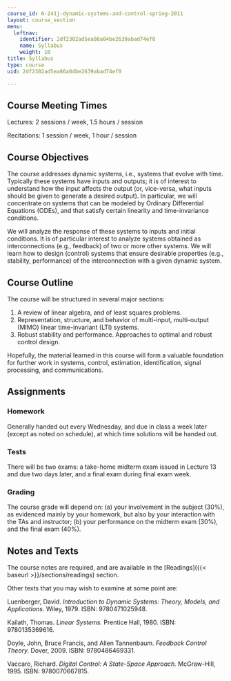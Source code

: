 ```yaml
---
course_id: 6-241j-dynamic-systems-and-control-spring-2011
layout: course_section
menu:
  leftnav:
    identifier: 2df2302ad5ea86a04be2639abad74ef0
    name: Syllabus
    weight: 10
title: Syllabus
type: course
uid: 2df2302ad5ea86a04be2639abad74ef0

---
```


Course Meeting Times
--------------------

Lectures: 2 sessions / week, 1.5 hours / session

Recitations: 1 session / week, 1 hour / session

Course Objectives
-----------------

The course addresses dynamic systems, i.e., systems that evolve with time. Typically these systems have inputs and outputs; it is of interest to understand how the input affects the output (or, vice-versa, what inputs should be given to generate a desired output). In particular, we will concentrate on systems that can be modeled by Ordinary Differential Equations (ODEs), and that satisfy certain linearity and time-invariance conditions.

We will analyze the response of these systems to inputs and initial conditions. It is of particular interest to analyze systems obtained as interconnections (e.g., feedback) of two or more other systems. We will learn how to design (control) systems that ensure desirable properties (e.g., stability, performance) of the interconnection with a given dynamic system.

Course Outline
--------------

The course will be structured in several major sections:

1.  A review of linear algebra, and of least squares problems.
2.  Representation, structure, and behavior of multi-input, multi-output (MIMO) linear time-invariant (LTI) systems.
3.  Robust stability and performance. Approaches to optimal and robust control design.

Hopefully, the material learned in this course will form a valuable foundation for further work in systems, control, estimation, identification, signal processing, and communications.

Assignments
-----------

### Homework

Generally handed out every Wednesday, and due in class a week later (except as noted on schedule), at which time solutions will be handed out.

### Tests

There will be two exams: a take-home midterm exam issued in Lecture 13 and due two days later, and a final exam during final exam week.

### Grading

The course grade will depend on: (a) your involvement in the subject (30%), as evidenced mainly by your homework, but also by your interaction with the TAs and instructor; (b) your performance on the midterm exam (30%), and the final exam (40%).

Notes and Texts
---------------

The course notes are required, and are available in the [Readings]({{< baseurl >}}/sections/readings) section.

Other texts that you may wish to examine at some point are:

Luenberger, David. _Introduction to Dynamic Systems: Theory, Models, and Applications._ Wiley, 1979. ISBN: 9780471025948.

Kailath, Thomas. _Linear Systems._ Prentice Hall, 1980. ISBN: 9780135369616.

Doyle, John, Bruce Francis, and Allen Tannenbaum. _Feedback Control Theory._ Dover, 2009. ISBN: 9780486469331.

Vaccaro, Richard. _Digital Control: A State-Space Approach._ McGraw-Hill, 1995. ISBN: 9780070667815.